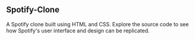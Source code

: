## Spotify-Clone
A Spotify clone built using HTML and CSS. Explore the source code to see how Spotify's user interface and design can be replicated.
